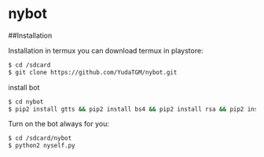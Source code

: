 # nybot
##Installation

Installation in termux you can download termux in playstore:
```sh
$ cd /sdcard
$ git clone https://github.com/YudaTGM/nybot.git
```
install bot
```sh
$ cd nybot
$ pip2 install gtts && pip2 install bs4 && pip2 install rsa && pip2 install thrift==0.9.3 && pip2 install requests && pip2 install timeit
```
Turn on the bot always for you:
```sh
$ cd /sdcard/nybot
$ python2 nyself.py
```
